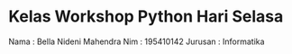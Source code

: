 # Kelas Workshop Python Hari Selasa
Nama    : Bella Nideni Mahendra
Nim     : 195410142
Jurusan : Informatika
